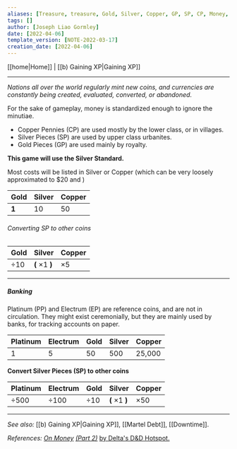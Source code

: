 ```yaml
---
aliases: [Treasure, treasure, Gold, Silver, Copper, GP, SP, CP, Money, Economy]
tags: []
author: [Joseph Liao Gormley]
date: [2022-04-06]
template_version: [NOTE-2022-03-17]
creation_date: [2022-04-06]
---
```

[[home|Home]] | [[b) Gaining XP|Gaining XP]]
___
*Nations all over the world regularly mint new coins, and currencies are constantly being created, evaluated, converted, or abandoned.*

For the sake of gameplay, money is standardized enough to ignore the minutiae.

- Copper Pennies (CP) are used mostly by the lower class, or in villages.
- Silver Pieces (SP) are used by upper class urbanites. 
- Gold Pieces (GP) are used mainly by royalty.

**This game will use the Silver Standard.** 

Most costs will be listed in Silver or Copper (which can be very loosely approximated to $20 and )

| Gold  | Silver | Copper |
|:----- |:------ |:------ |
| **1** | 10     | 50     |

###### Converting SP to other coins
| Gold      | Silver                 | Copper     |
|:--------- |:---------------------- |:---------- |
| $\div 10$ | **(** $\times 1$ **)** | $\times 5$ |

___
##### Banking
Platinum (PP) and Electrum (EP) are reference coins, and are not in circulation. They might exist ceremonially, but they are mainly used by banks, for tracking accounts on paper.

| Platinum | Electrum | Gold | Silver | Copper |
|:-------- |:-------- |:---- |:------ |:------ |
| 1        | 5        | 50   | 500    | 25,000 |

**Convert Silver Pieces (SP) to other coins**

| Platinum   | Electrum   | Gold      | Silver                 | Copper      |
|:---------- |:---------- |:--------- |:---------------------- |:----------- |
| $\div 500$ | $\div 100$ | $\div 10$ | **(** $\times 1$ **)** | $\times 50$ |

___
*See also:* [[b) Gaining XP|Gaining XP]], [[Martel Debt]], [[Downtime]].

*References:* [*On Money*](https://deltasdnd.blogspot.com/2010/03/on-money.html) [*(Part 2)*](https://deltasdnd.blogspot.com/2010/05/money-results.html) [by Delta's D&D Hotspot.](https://deltasdnd.blogspot.com/2010/03/on-money.html)
